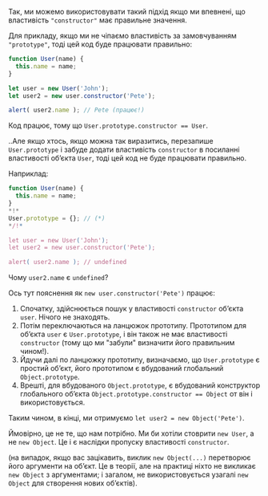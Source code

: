 Так, ми можемо використовувати такий підхід якщо ми впевнені, що властивість `"constructor"` має правильне значення.

Для прикладу, якщо ми не чіпаємо властивість за замовчуванням `"prototype"`, тоді цей код буде працювати правильно:

```js run
function User(name) {
  this.name = name;
}

let user = new User('John');
let user2 = new user.constructor('Pete');

alert( user2.name ); // Pete (працює!)
```

Код працює, тому що `User.prototype.constructor == User`.

..Але якщо хтось, якщо можна так виразитись, перезапише `User.prototype` і забуде додати властивість `constructor` в посиланні властивості об’єкта `User`, тоді цей код не буде працювати правильно.

Наприклад:

```js run
function User(name) {
  this.name = name;
}
*!*
User.prototype = {}; // (*)
*/!*

let user = new User('John');
let user2 = new user.constructor('Pete');

alert( user2.name ); // undefined
```

Чому `user2.name` є `undefined`?

Ось тут пояснення як `new user.constructor('Pete')` працює:

1. Спочатку, здійснюється пошук у властивості `constructor` об’єкта `user`. Нічого не знаходять.
2. Потім переключаються на ланцюжок прототипу. Прототипом для об’єкта `user` є `User.prototype`, і він також не має властивості `constructor` (тому що ми "забули" визначити його правильним чином!).
3. Йдучи далі по ланцюжку прототипу, визначаємо, що `User.prototype` є простий об’єкт, його прототипом є вбудований глобальний `Object.prototype`. 
4. Врешті, для вбудованого `Object.prototype`, є вбудований конструктор глобального об’єкта `Object.prototype.constructor == Object` от він і використовується.

Таким чином, в кінці, ми отримуємо `let user2 = new Object('Pete')`. 

Ймовірно, це не те, що нам потрібно. Ми би хотіли стоврити `new User`, а не `new Object`. Це і є наслідки пропуску властивості `constructor`.

(на випадок, якщо вас зацікавить, виклик `new Object(...)` перетворює його аргументи на об’єкт. Це в теорії, але на практиці ніхто не викликає `new Object` з аргументами; і загалом, не використовується узагалі `new Object` для створення нових об’єктів).